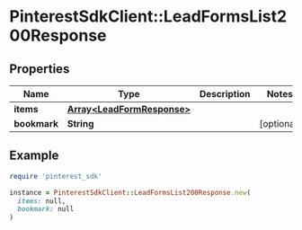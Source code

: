 # PinterestSdkClient::LeadFormsList200Response

## Properties

| Name | Type | Description | Notes |
| ---- | ---- | ----------- | ----- |
| **items** | [**Array&lt;LeadFormResponse&gt;**](LeadFormResponse.md) |  |  |
| **bookmark** | **String** |  | [optional] |

## Example

```ruby
require 'pinterest_sdk'

instance = PinterestSdkClient::LeadFormsList200Response.new(
  items: null,
  bookmark: null
)
```

